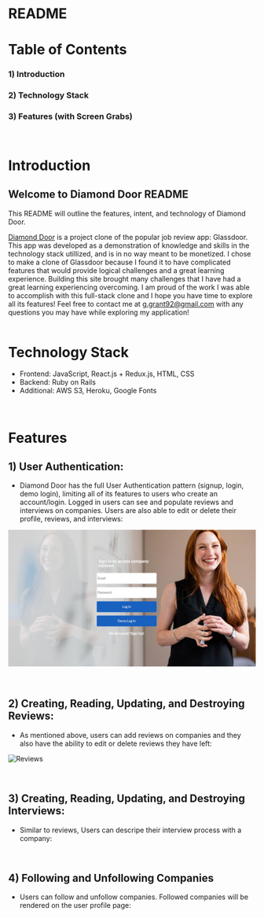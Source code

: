 # README

# Table of Contents

### 1) Introduction
### 2) Technology Stack
### 3) Features (with Screen Grabs)

&nbsp;  


# Introduction
## Welcome to Diamond Door README

This README will outline the features, intent, and technology of Diamond Door.

[Diamond Door](https://diamond-door.herokuapp.com/) is a project clone of the popular job review app: Glassdoor. This app was developed as a demonstration of knowledge and skills in the technology stack utillized, and is in no way meant to be monetized. I chose to make a clone of Glassdoor because I found it to have complicated features that would provide logical challenges and a great learning experience. Building this site brought many challenges that I have had a great learning experiencing overcoming. I am proud of the work I was able to accomplish with this full-stack clone and I hope you have time to explore all its features! Feel free to contact me at g.grant92@gmail.com with any questions you may have while exploring my application!
<br/><br/>


# Technology Stack

- Frontend: JavaScript, React.js + Redux.js, HTML, CSS
- Backend: Ruby on Rails
- Additional: AWS S3, Heroku, Google Fonts

&nbsp;

# Features

## 1) User Authentication:

- Diamond Door has the full User Authentication pattern (signup, login, demo login), limiting all of its features to users who create an account/login. Logged in users can see and populate reviews and interviews on companies. Users are also able to edit or delete their profile, reviews, and interviews:

![LoginPage](./frontend/public/diamond_door_login_page.jpg)

&nbsp;


## 2) Creating, Reading, Updating, and Destroying Reviews:

- As mentioned above, users can add reviews on companies and they also have the ability to edit or delete reviews they have left:

![Reviews](https://media.giphy.com/media/1AN6b5SjNDOmot6clY/giphy.gif)

&nbsp;


## 3) Creating, Reading, Updating, and Destroying Interviews:

- Similar to reviews, Users can descripe their interview process with a company:

&nbsp;

## 4) Following and Unfollowing Companies
- Users can follow and unfollow companies. Followed companies will be rendered on the user profile page:



